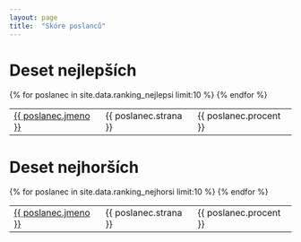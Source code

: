 ```yaml
---
layout: page
title:  "Skóre poslanců"
---
```


<div class="row">
  <div class="col-md-6">
    <h1>Deset nejlepších</h1>
    <table class="table">
    <tbody>
    {% for poslanec in site.data.ranking_nejlepsi limit:10 %}
      <tr>
        <td><a class="page-link" href="{{ poslanec.jmeno | datapage_url: '/skoreposlancu/poslanci' }}">{{ poslanec.jmeno }}</a></td>
        <td>{{ poslanec.strana }}</td>
        <td>{{ poslanec.procent }}</td>
      </tr>
    {% endfor %}
    </tbody>
    </table>
  </div>
  <div class="col-md-6">
    <h1>Deset nejhorších</h1>
    <table class="table">
    <tbody>
    {% for poslanec in site.data.ranking_nejhorsi limit:10 %}
      <tr>
        <td><a class="page-link" href="{{ poslanec.jmeno | datapage_url: '/skoreposlancu/poslanci' }}">{{ poslanec.jmeno }}</a></td>
        <td>{{ poslanec.strana }}</td>
        <td>{{ poslanec.procent }}</td>
      </tr>
    {% endfor %}
    </tbody>
    </table>
  </div>
</div>


<!-- | datapage_url: "/skoreposlancu/poslanci" -->
